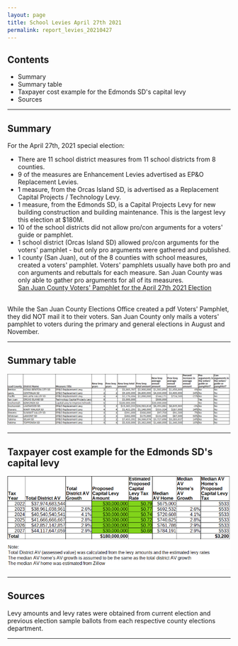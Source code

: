 ```yaml
---
layout: page
title: School Levies April 27th 2021
permalink: report_levies_20210427
---
```



## Contents
- Summary
- Summary table
- Taxpayer cost example for the Edmonds SD's capital levy
- Sources

___

## Summary

For the April 27th, 2021 special election:
- There are 11 school district measures from 11 school districts from 8 counties. 
- 9 of the measures are Enhancement Levies advertised as EP&O Replacement Levies.
- 1 measure, from the Orcas Island SD, is advertised as a Replacement Capital Projects / Technology Levy.
- 1 measure, from the Edmonds SD, is a Capital Projects Levy for new building construction and building maintenance. This is the largest levy this election at $180M.
- 10 of the school districts did not allow pro/con arguments for a voters' guide or pamphlet.
- 1 school district (Orcas Island SD) allowed pro/con arguments for the voters' pamphlet - but only pro arguments were gathered and published.
- 1 county (San Juan), out of the 8 counties with school measures, created a voters' pamphlet. Voters' pamphlets usually have both pro and con arguments and rebuttals for each measure. 
San Juan County was only able to gather pro arguments for all of its measures. <br> 
[San Juan County Voters' Pamphlet for the April 27th 2021 Election](https://www.sanjuanco.com/DocumentCenter/View/22545/FINAL---2021-April-Special-Local-Voters-Pamphlet?bidId=)
<br>
While the San Juan County Elections Office created a pdf Voters' Pamphlet, they did NOT mail it to their voters. San Juan County only mails a voters' pamphlet to voters during the primary and general elections in August and November.

___

## Summary table

![Summary table](pagesManual/LeviesReport/SchoolDistrictMeasures20210427.png "Summary table")

___

## Taxpayer cost example for the Edmonds SD's capital levy

![Edmonds SD](pagesManual/LeviesReport/EdmondsSDLevyDatasheet.png "Edmonds SD")

___

## Sources

Levy amounts and levy rates were obtained from current election and previous election sample ballots from each respective county elections department. 

___
